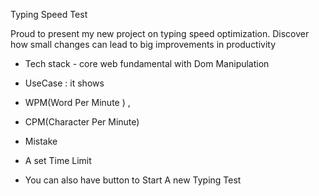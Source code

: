 Typing Speed Test

 Proud to present my new project on typing speed optimization. Discover how small changes can lead to big improvements in productivity

 - Tech stack - core web fundamental with Dom Manipulation

 - UseCase : it shows 
 - WPM(Word Per Minute ) ,
 - CPM(Character Per Minute) 
 - Mistake
 - A set Time Limit
 - You can also have button to Start A new Typing Test


